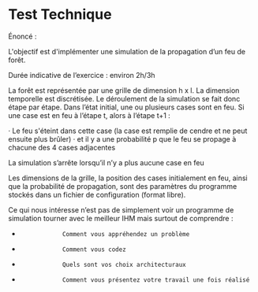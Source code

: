 # Test Technique

Énoncé :

L'objectif est d'implémenter une simulation de la propagation d’un feu de forêt.

Durée indicative de l’exercice : environ 2h/3h

La forêt est représentée par une grille de dimension h x l.
La dimension temporelle est discrétisée. Le déroulement de la simulation se fait donc étape par étape.
Dans l’état initial, une ou plusieurs cases sont en feu.
Si une case est en feu à l’étape t, alors à l’étape t+1 :

· Le feu s'éteint dans cette case (la case est remplie de cendre et ne peut ensuite plus brûler)
· et il y a une probabilité p que le feu se propage à chacune des 4 cases adjacentes

La simulation s’arrête lorsqu’il n’y a plus aucune case en feu

Les dimensions de la grille, la position des cases initialement en feu, ainsi que la probabilité de propagation, sont des paramètres du programme stockés dans un fichier de configuration (format libre).

Ce qui nous intéresse n’est pas de simplement voir un programme de simulation tourner avec le meilleur IHM mais surtout de comprendre :

-                 Comment vous appréhendez un problème
-                 Comment vous codez
-                 Quels sont vos choix architecturaux
-                 Comment vous présentez votre travail une fois réalisé
